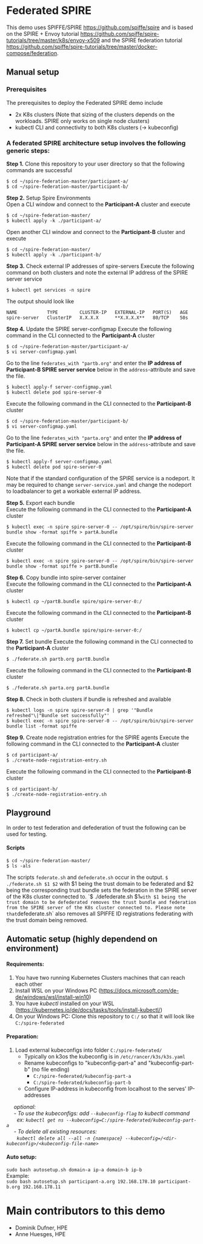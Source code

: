 # Federated SPIRE

This demo uses SPIFFE/SPIRE https://github.com/spiffe/spire and is based on the SPIRE + Envoy tutorial https://github.com/spiffe/spire-tutorials/tree/master/k8s/envoy-x509 and the SPIRE federation tutorial https://github.com/spiffe/spire-tutorials/tree/master/docker-compose/federation.

## Manual setup

### Prerequisites
The prerequisites to deploy the Federated SPIRE demo include
* 2x K8s clusters (Note that sizing of the clusters depends on the workloads. SPIRE only works on single node clusters)
* kubectl CLI and connectivity to both K8s clusters (-> kubeconfig)

### A federated SPIRE architecture setup involves the following generic steps:

**Step 1.** Clone this repository to your user directory so that the following commands are successful
```
$ cd ~/spire-federation-master/participant-a/
$ cd ~/spire-federation-master/participant-b/
```

**Step 2.** Setup Spire Environments  
Open a CLI window and connect to the **Participant-A** cluster and execute
```
$ cd ~/spire-federation-master/
$ kubectl apply -k ./participant-a/
```
Open another CLI window and connect to the **Participant-B** cluster and execute
```
$ cd ~/spire-federation-master/
$ kubectl apply -k ./participant-b/
```

**Step 3.** Check external IP addresses of spire-servers
Execute the following command on both clusters and note the external IP address of the SPIRE server service
```
$ kubectl get services -n spire
```
The output should look like
```
NAME           TYPE        CLUSTER-IP   EXTERNAL-IP   PORT(S)   AGE
spire-server   ClusterIP   X.X.X.X      **X.X.X.X**   80/TCP    50s
```

**Step 4.** Update the SPIRE server-configmap
Execute the following command in the CLI connected to the **Participant-A** cluster
```
$ cd ~/spire-federation-master/participant-a/
$ vi server-configmap.yaml
```
Go to the line `federates_with "partb.org"` and enter the **IP address of Participant-B SPIRE server service** below in the `address`-attribute and save the file.
```
$ kubectl apply-f server-configmap.yaml
$ kubectl delete pod spire-server-0
```
Execute the following command in the CLI connected to the **Participant-B** cluster
```
$ cd ~/spire-federation-master/participant-b/
$ vi server-configmap.yaml
```
Go to the line `federates_with "parta.org"` and enter the **IP address of Participant-A SPIRE server service** below in the `address`-attribute and save the file.
```
$ kubectl apply-f server-configmap.yaml
$ kubectl delete pod spire-server-0
```
Note that if the standard configuration of the SPIRE service is a nodeport. It may be required to change `server-service.yaml` and change the nodeport to loadbalancer to get a workable external IP address.

**Step 5.** Export each bundle  
Execute the following command in the CLI connected to the **Participant-A** cluster
```
$ kubectl exec -n spire spire-server-0 -- /opt/spire/bin/spire-server bundle show -format spiffe > partA.bundle
```
Execute the following command in the CLI connected to the **Participant-B** cluster
```
$ kubectl exec -n spire spire-server-0 -- /opt/spire/bin/spire-server bundle show -format spiffe > partB.bundle
```

**Step 6.** Copy bundle into spire-server container  
Execute the following command in the CLI connected to the **Participant-A** cluster
```
$ kubectl cp ~/partB.bundle spire/spire-server-0:/
```
Execute the following command in the CLI connected to the **Participant-B** cluster
```
$ kubectl cp ~/partA.bundle spire/spire-server-0:/
```

**Step 7.** Set bundle
Execute the following command in the CLI connected to the **Participant-A** cluster
```
$ ./federate.sh partb.org partB.bundle
```
Execute the following command in the CLI connected to the **Participant-B** cluster
```
$ ./federate.sh parta.org partA.bundle
```

**Step 8.** Check in both clusters if bundle is refreshed and available
```
$ kubectl logs -n spire spire-server-0 | grep '"Bundle refreshed"\|"Bundle set successfully"'
$ kubectl exec -n spire spire-server-0 -- /opt/spire/bin/spire-server bundle list -format spiffe
```

**Step 9.** Create node registration entries for the SPIRE agents
Execute the following command in the CLI connected to the **Participant-A** cluster
```
$ cd participant-a/
$ ./create-node-registration-entry.sh
```
Execute the following command in the CLI connected to the **Participant-B** cluster
```
$ cd participant-b/
$ ./create-node-registration-entry.sh
```

## Playground
In order to test federation and defederation of trust the following can be used for testing.
#### Scripts
```
$ cd ~/spire-federation-master/
$ ls -als
```
The scripts `federate.sh` and `defederate.sh` occur in the output. `$ ./federate.sh $1 $2` with $1 being the trust domain to be federated and $2 being the corresponding trust bundle sets the federation in the SPIRE server of the K8s cluster connected to.
`$ ./defederate.sh $1` with $1 being the trust domain to be defederated removes the trust bundle and federation from the SPIRE server of the K8s cluster connected to. Please note that `defederate.sh` also removes all SPIFFE ID registrations federating with the trust domain being removed.

## Automatic setup (highly dependend on environment)
#### Requirements:
1. You have two running Kubernetes Clusters machines that can reach each other 
1. Install WSL on your Windows PC (https://docs.microsoft.com/de-de/windows/wsl/install-win10)  
1. You have _kubectl_ installed on your WSL (https://kubernetes.io/de/docs/tasks/tools/install-kubectl/)  
1. On your Windows PC: Clone this repository to `C:/` so that it will look like `C:/spire-federated`  

#### Preparation:
1. Load external kubeconfigs into folder `C:/spire-federated/`
    - Typically on k3os the kubeconfig is in `/etc/rancer/k3s/k3s.yaml`
    - Rename kubeconfigs to "kubeconfig-part-a" and "kubeconfig-part-b" (no file ending) 
        * `C:/spire-federated/kubeconfig-part-a`
        * `C:/spire-federated/kubeconfig-part-b`
    - Configure IP-address in kubeconfig from localhost to the serves' IP-addresses  
    
&nbsp;&nbsp;&nbsp;&nbsp; _optional:_  
&nbsp;&nbsp;&nbsp;&nbsp; _- To use the kubeconfigs: add `--kubeconfig-flag` to kubectl command_  
&nbsp;&nbsp;&nbsp;&nbsp;&nbsp;&nbsp; _ex: `kubectl get ns --kubeconfig=C:/spire-federated/kubeconfig-part-a`_  
&nbsp;&nbsp;&nbsp;&nbsp; _- To delete all existing resources:  
&nbsp;&nbsp;&nbsp;&nbsp;&nbsp;&nbsp; `kubectl delete all --all -n {namespace} --kubeconfig=/<dir-kubeconfig>/<kubeconfig-file-name>`_

#### Auto setup:  
`sudo bash autosetup.sh domain-a ip-a domain-b ip-b`  
Example:  
`sudo bash autosetup.sh participant-a.org 192.168.178.10 participant-b.org 192.168.178.11`  

# Main contributors to this demo
* Dominik Dufner, HPE
* Anne Huesges, HPE
